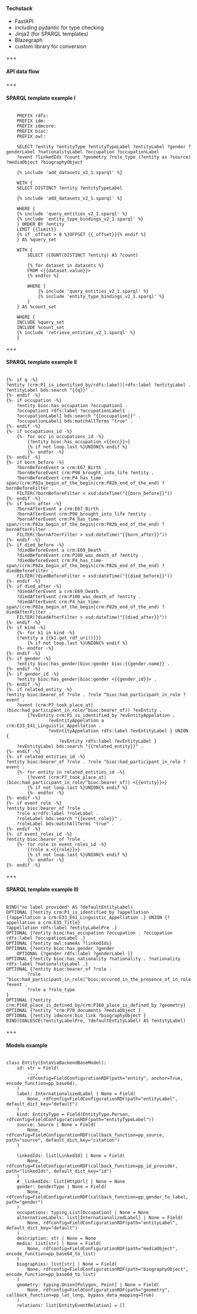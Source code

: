 #### Techstack<!-- .element: style="float: left" -->

* FastAPI<!-- .element: class="fragment" -->
* including pydantic for type checking<!-- .element: class="fragment" -->
* Jinja2 (for SPARQL templates)<!-- .element: class="fragment" -->
* Blazegraph<!-- .element: class="fragment" -->
* custom library for conversion<!-- .element: class="fragment" -->

+++

#### API data flow<!-- .element: style="float: left; margin-top: 3%" -->


<div data-animate data-src="images/intavia_api_schema.drawio.svg">
<!--
{ "setup": [
{ "element": "#cell-7, #cell-11", "modifier": "attr", "parameters": [ {"class": "fragment", "data-fragment-index": "0"} ]},
{ "element": "#cell-12, #cell-8", "modifier": "attr", "parameters": [ {"class": "fragment", "data-fragment-index": "1"} ]},
{ "element": "#cell-13, #cell-9", "modifier": "attr", "parameters": [ {"class": "fragment", "data-fragment-index": "2"} ]},
{ "element": "#cell-14, #cell-10", "modifier": "attr", "parameters": [ {"class": "fragment", "data-fragment-index": "3"} ]},
{ "element": "#cell-15, #cell-19", "modifier": "attr", "parameters": [ {"class": "fragment", "data-fragment-index": "4"} ]}
]}
-->
</div>

+++

#### SPARQL template example I

<pre><code data-trim data-noescape data-line-numbers="12,23|15|21">
    PREFIX rdfs: <http://www.w3.org/2000/01/rdf-schema#>
    PREFIX idm: <https://www.intavia.eu/idm/>
    PREFIX idmcore: <http://www.intavia.eu/idm-core/>
    PREFIX bioc: <http://ldf.fi/schema/bioc/>
    PREFIX owl: <http://www.w3.org/2002/07/owl#>

    SELECT ?entity ?entityType ?entityTypeLabel ?entityLabel ?gender ?genderLabel ?nationalityLabel ?occupation ?occupationLabel 
    ?event ?linkedIds ?count ?geometry ?role_type (?entity as ?source) ?mediaObject ?biographyObject

    {% include 'add_datasets_v2_1.sparql' %}

    WITH {
    SELECT DISTINCT ?entity ?entityTypeLabel 

    {% include 'add_datasets_v2_1.sparql' %}

    WHERE {
    {% include 'query_entities_v2_1.sparql' %}
    {% include 'entity_type_bindings_v2_1.sparql' %}
    } ORDER BY ?entity
    LIMIT {{limit}}
    {% if _offset > 0 %}OFFSET {{_offset}}{% endif %}
    } AS %query_set

    WITH {
        SELECT (COUNT(DISTINCT ?entity) AS ?count)

        {% for dataset in datasets %}
        FROM <{{dataset.value}}>
        {% endfor %}

        WHERE {
            {% include 'query_entities_v2_1.sparql' %}
            {% include 'entity_type_bindings_v2_1.sparql' %}
        }
    } AS %count_set

    WHERE {  
    INCLUDE %query_set
    INCLUDE %count_set
    {% include 'retrieve_entities_v2_1.sparql' %}
    }
</code></pre>

+++

#### SPARQL template example II


<pre><code data-trim data-noescape data-line-numbers="1-4|11-16|29-34">
{%- if q -%}
?entity (crm:P1_is_identified_by/rdfs:label)|rdfs:label ?entityLabel .
?entityLabel bds:search "{{q}}" .
{%- endif -%}
{%- if occupation -%}
    ?entity bioc:has_occupation ?occupation1 . 
    ?occupation1 rdfs:label ?occupationLabel1 .
    ?occupationLabel1 bds:search "{{occupation}}" .
    ?occupationLabel1 bds:matchAllTerms "true" .
{%- endif -%}
{%- if occupations_id -%}
    {%- for occ in occupations_id -%}
        {?entity bioc:has_occupation <{{occ}}>}
        {% if not loop.last %}UNION{% endif %}
        {%- endfor -%}
{%- endif -%}
{%- if born_before -%}
    ?bornBeforeEvent a crm:E67_Birth .
    ?bornBeforeEvent crm:P98_brought_into_life ?entity .
    ?bornBeforeEvent crm:P4_has_time-span/(crm:P82a_begin_of_the_begin|crm:P82b_end_of_the_end) ?bornBeforeFilter .
    FILTER(?bornBeforeFilter < xsd:dateTime("{{born_before}}"))
{%- endif -%}
{%- if born_after -%}
    ?bornAfterEvent a crm:E67_Birth .
    ?bornAfterEvent crm:P98_brought_into_life ?entity .
    ?bornAfterEvent crm:P4_has_time-span/(crm:P82a_begin_of_the_begin|crm:P82b_end_of_the_end) ?bornAfterFilter .
    FILTER(?bornAfterFilter > xsd:dateTime("{{born_after}}"))
{%- endif -%}
{%- if died_before -%}
    ?diedBeforeEvent a crm:E69_Death .
    ?diedBeforeEvent crm:P100_was_death_of ?entity .
    ?diedBeforeEvent crm:P4_has_time-span/(crm:P82a_begin_of_the_begin|crm:P82b_end_of_the_end) ?diedBeforeFilter .
    FILTER(?diedBeforeFilter < xsd:dateTime("{{died_before}}"))
{%- endif -%}
{%- if died_after -%}
    ?diedAfterEvent a crm:E69_Death .
    ?diedAfterEvent crm:P100_was_death_of ?entity .
    ?diedAfterEvent crm:P4_has_time-span/(crm:P82a_begin_of_the_begin|crm:P82b_end_of_the_end) ?diedAfterFilter .
    FILTER(?diedAfterFilter > xsd:dateTime("{{died_after}}"))
{%- endif -%}
{%- if kind -%}
    {%- for k1 in kind -%}
    {?entity a {{k1.get_rdf_uri()}}}
        {% if not loop.last %}UNION{% endif %}
    {%- endfor -%}
{%- endif -%}
{%- if gender -%}
    ?entity bioc:has_gender|bioc:gender bioc:{{gender.name}} .
{%- endif -%}
{%- if gender_id -%}
    ?entity bioc:has_gender|bioc:gender <{{gender_id}}> .
{%- endif -%}
{%- if related_entity -%}
?entity bioc:bearer_of ?role . ?role ^bioc:had_participant_in_role ?event .
    ?event (crm:P7_took_place_at|(bioc:had_participant_in_role/^bioc:bearer_of)) ?evEntity .  
        {?evEntity crm:P1_is_identified_by ?evEntityAppelation .
                ?evEntityAppelation a crm:E33_E41_Linguistic_Appellation .
                ?evEntityAppelation rdfs:label ?evEntityLabel } UNION {
                    ?evEntity rdfs:label ?evEntityLabel }
    ?evEntityLabel bds:search "{{related_entity}}" .
{%- endif -%}
{%- if related_entities_id -%}
?entity bioc:bearer_of ?role . ?role ^bioc:had_participant_in_role ?event .
    {%- for entity in related_entities_id -%}
        {?event (crm:P7_took_place_at|(bioc:had_participant_in_role/^bioc:bearer_of)) <{{entity}}>}
        {% if not loop.last %}UNION{% endif %}
        {%- endfor -%}
{%- endif -%}
{%- if event_role -%}
?entity bioc:bearer_of ?role .
    ?role a/rdfs:label ?roleLabel .
    ?roleLabel bds:search "{{event_role}}" .
    ?roleLabel bds:matchAllTerms "true" .
{%- endif -%}
{%- if event_roles_id -%}
?entity bioc:bearer_of ?role .
    {%- for role in event_roles_id -%}
        {?role a <{{role}}>}
        {% if not loop.last %}UNION{% endif %}
        {%- endfor -%}
{%- endif -%}
</code></pre>

+++

#### SPARQL template example III


<pre><code data-trim data-noescape data-line-numbers="1,17|2-4|13">
BIND("no label provided" AS ?defaultEntityLabel)
OPTIONAL {?entity crm:P1_is_identified_by ?appellation .
{?appellation a crm:E33_E41_Linguistic_Appellation .} UNION {?appellation a crm:E35_Title}
?appellation rdfs:label ?entityLabelPre .}
OPTIONAL {?entity bioc:has_occupation ?occupation . ?occupation rdfs:label ?occupationLabel .}
OPTIONAL {?entity owl:sameAs ?linkedIds}
OPTIONAL {?entity bioc:has_gender ?gender 
    OPTIONAL {?gender rdfs:label ?genderLabel }}
OPTIONAL {?entity bioc:has_nationality ?nationality . ?nationality rdfs:label ?nationalityLabel .}
OPTIONAL {?entity bioc:bearer_of ?role . 
        ?role ^bioc:had_participant_in_role|^bioc:occured_in_the_presence_of_in_role ?event .
        ?role a ?role_type
}
OPTIONAL {?entity crm:P168_place_is_defined_by/crm:P168_place_is_defined_by ?geometry}
OPTIONAL {?entity ^crm:P70_documents ?mediaObject }
OPTIONAL {?entity idmcore:bio_link ?biographyObject }
BIND(COALESCE(?entityLabelPre, ?defaultEntityLabel) AS ?entityLabel)
</code></pre>

+++

#### Models example


<pre><code data-trim data-noescape data-line-numbers="2-5|32-34">
class Entity(IntaViaBackendBaseModel):
    id: str = Field(
        ...,
        rdfconfig=FieldConfigurationRDF(path="entity", anchor=True, encode_function=pp_base64),
    )
    label: InternationalizedLabel | None = Field(
        None, rdfconfig=FieldConfigurationRDF(path="entityLabel", default_dict_key="default")
    )
    kind: EntityType = Field(EntityType.Person, rdfconfig=FieldConfigurationRDF(path="entityTypeLabel"))
    source: Source | None = Field(
        None, rdfconfig=FieldConfigurationRDF(callback_function=pp_source, path="source", default_dict_key="citation")
    )

    linkedIds: list[LinkedId] | None = Field(
        None, rdfconfig=FieldConfigurationRDF(callback_function=pp_id_provider, path="linkedIds", default_dict_key="id")
    )
    # _linkedIds: list[HttpUrl] | None = None
    gender: GenderType | None = Field(
        None, rdfconfig=FieldConfigurationRDF(callback_function=pp_gender_to_label, path="gender")
    )
    occupations: typing.List[Occupation] | None = None
    alternativeLabels: list[InternationalizedLabel] | None = Field(
        None, rdfconfig=FieldConfigurationRDF(path="entityLabel", default_dict_key="default")
    )
    description: str | None = None
    media: list[str] | None = Field(
        None, rdfconfig=FieldConfigurationRDF(path="mediaObject", encode_function=pp_base64_to_list)
    )
    biographies: list[str] | None = Field(
        None, rdfconfig=FieldConfigurationRDF(path="biographyObject", encode_function=pp_base64_to_list)
    )
    geometry: typing.Union[Polygon, Point] | None = Field(
        None, rdfconfig=FieldConfigurationRDF(path="geometry", callback_function=pp_lat_long, bypass_data_mapping=True)
    )
    relations: list[EntityEventRelation] = []
</code></pre>